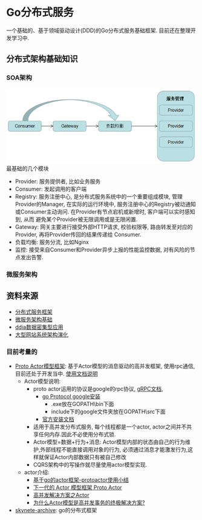 # Go分布式服务

一个基础的、基于领域驱动设计(DDD)的Go分布式服务基础框架. 目前还在整理开发学习中.

## 分布式架构基础知识

### SOA架构

![](doc/picture/distributed%20frame/soa.png)
最基础的几个模块
- Provider: 服务提供者, 比如业务服务
- Consumer: 发起调用的客户端
- Registry: 服务注册中心, 是分布式服务系统中的一个重要组成模块, 管理Provider的Manager, 在实际的运行环境中,
服务注册中心的Registry被动通知或Consumer主动询问. 在Provider有节点宕机或新增时, 客户端可以实时感知到, 从而
避免某个Provider被无限调用或是无限闲置.
- Gateway: 网关主要进行接受外部HTTP请求, 校验权限等, 路由转发至对应的Provider, 再将Provider传回的结果传递给
Consumer.
- 负载均衡: 服务分流, 比如Nginx
- 监控: 接受来自Consumer和Provider异步上报的性能监控数据, 对有风险的节点发出告警.


### 微服务架构




## 资料来源
- [分布式服务框架](https://www.cnblogs.com/jiyukai/p/9459983.html)
- [微服务架构基础](https://blog.csdn.net/javaxuexi123/article/details/79500619#commentBox)
- [ddia数据密集型应用](https://github.com/Vonng/ddia/blob/master/preface.md)
- [大型网站系统架构演化](http://www.cnblogs.com/leefreeman/p/3993449.html)

### 目前考量的
- [Proto Actor模型框架](https://github.com/AsynkronIT/protoactor-go): 基于Actor模型的消息驱动的高并发框架, 
使用rpc通信, 目前还处于开发当中. [使用文档说明](https://github.com/AsynkronIT/protoactor-go)
    - Actor模型说明:
        - proto actor运用的协议是google的rpc协议, [gRPC文档](http://doc.oschina.net/grpc?t=60133), 
            - [go Protocol google安装](https://blog.csdn.net/u010230794/article/details/78606021)
                - .exe放在GOPATH\bin下面
                - include下的google文件夹放在GOPATH\src下面
            - [官方安装文档](https://github.com/golang/protobuf)
        - 适用于高并发分布式服务, 每个线程都是一个actor, actor之间并不共享任何内存.因此不必使用分布式锁.
        - Actor模型=数据+行为+消息: Actor模型内部的状态由自己的行为维护,外部线程不能直接调用对象的行为,
        必须通过消息才能激发行为,这样就保证Actor内部数据只有被自己修改
        - CQRS架构中的写操作就尽量使用actor模型实现.
    - actor介绍:
        - [基于go的actor框架-protoactor使用小结](https://studygolang.com/articles/12302)
        - [下一代的 Actor 模型框架 Proto Actor](https://www.oschina.net/p/protoactor)
        - [高并发解决方案之Actor](https://www.cnblogs.com/gengzhe/p/6561655.html)
        - [为什么Actor模型是高并发事务的终极解决方案?](https://www.jdon.com/45728)
- [skynete-archive](https://github.com/skynetservices/skynet-archive): go的分布式框架